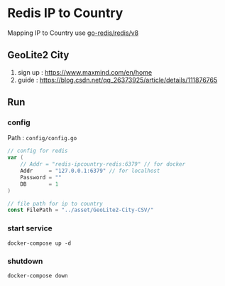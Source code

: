# Redis IP to Country
Mapping IP to Country use [go-redis/redis/v8](https://github.com/go-redis/redis)

## GeoLite2 City
1. sign up : https://www.maxmind.com/en/home
2. guide : https://blog.csdn.net/qq_26373925/article/details/111876765
## Run
### config
Path : `config/config.go`

``` go
// config for redis
var (
	// Addr = "redis-ipcountry-redis:6379" // for docker
	Addr     = "127.0.0.1:6379" // for localhost
	Password = ""
	DB       = 1
)

// file path for ip to country
const FilePath = "../asset/GeoLite2-City-CSV/"
```

### start service
``` shell
docker-compose up -d
```

### shutdown
``` shell
docker-compose down
```
